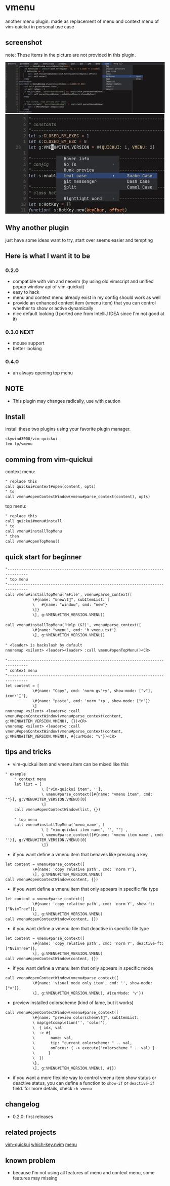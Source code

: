 # vmenu
another menu plugin. made as replacement of menu and context menu of vim-quickui in personal use
case

## screenshot
note: These items in the picture are not provided in this plugin.

![top-menu](./screenshot/top-menu.png)
![context-menu](./screenshot/context-menu.png)

## Why another plugin
just have some ideas want to try, start over seems easier and tempting

## Here is what I want it to be
### 0.2.0
* compatible with vim and neovim (by using old vimscript and unified popup window api of vim-quickui)
* easy to hack
* menu and context menu already exist in my config should work as well
* provide an enhanced context item (vmenu item) that you can control whether to show or active dynamically
* nice default looking (I ported one from IntelliJ IDEA since I'm not good at it)
### 0.3.0 NEXT
* mouse support
* better looking

### 0.4.0
* an always opening top menu

## NOTE
* This plugin may changes radically, use with caution

## Install
install these two plugins using your favorite plugin manager.
```
skywind3000/vim-quickui
leo-fp/vmenu

```
## comming from vim-quickui
context menu:
```vimscript
" replace this
call quickui#context#open(content, opts)
" to
call vmenu#openContextWindow(vmenu#parse_context(content), opts)

```
top menu:
```vimscript
" replace this
call quickui#menu#install
" to
call vmenu#installTopMenu
" then
call vmenu#openTopMenu()

```

## quick start for beginner
```vimscript
"-------------------------------------------------------------------------------
" top menu
"-------------------------------------------------------------------------------
call vmenu#installTopMenu('&File', vmenu#parse_context([
            \#{name: "&new\t", subItemList: [
            \   #{name: "window", cmd: "new"}
            \]}
            \], g:VMENU#ITEM_VERSION.VMENU))

call vmenu#installTopMenu('Help (&?)', vmenu#parse_context([
            \#{name: "vmenu", cmd: 'h vmenu.txt'}
            \], g:VMENU#ITEM_VERSION.VMENU))

" <leader> is backslash by default
nnoremap <silent> <leader><leader> :call vmenu#openTopMenu()<CR>

"-------------------------------------------------------------------------------
" context menu
"-------------------------------------------------------------------------------
let content = [
            \#{name: "Copy", cmd: 'norm gv"+y', show-mode: ["v"], icon:'󰆏'},
            \#{name: "paste", cmd: 'norm "+p', show-mode: ["n"]}
            \]
nnoremap <silent> <leader>q :call vmenu#openContextWindow(vmenu#parse_context(content, g:VMENU#ITEM_VERSION.VMENU), {})<CR>
vnoremap <silent> <leader>q :call vmenu#openContextWindow(vmenu#parse_context(content, g:VMENU#ITEM_VERSION.VMENU), #{curMode: "v"})<CR>

```

## tips and tricks
* vim-quickui item and vmenu item can be mixed like this
```vimscript
" example
    " context menu
    let list = [
                \ ["vim-quickui item", ''],
                \ vmenu#parse_context([#{name: "vmenu item", cmd: ""}], g:VMENU#ITEM_VERSION.VMENU)[0]
                \]
    call vmenu#openContextWindow(list, {})

    " top menu
    call vmenu#installTopMenu('menu_name', [
                \ [ "vim-quickui item name", '', ""] ,
                \ vmenu#parse_context([#{name: 'vmenu item name', cmd: ''}], g:VMENU#ITEM_VERSION.VMENU)[0]
                \])
```

* if you want define a vmenu item that behaves like pressing a key
```vimscript
let content = vmenu#parse_context([
            \#{name: 'copy relative path', cmd: 'norm Y'},
            \], g:VMENU#ITEM_VERSION.VMENU)
call vmenu#openContextWindow(content, {})

```
* if you want define a vmenu item that only appears in specific file type
```vimscript
let content = vmenu#parse_context([
            \#{name: 'copy relative path', cmd: 'norm Y', show-ft: ["NvimTree"]},
            \], g:VMENU#ITEM_VERSION.VMENU)
call vmenu#openContextWindow(content, {})

```
* if you want define a vmenu item that deactive in specific file type
```vimscript
let content = vmenu#parse_context([
            \#{name: 'copy relative path', cmd: 'norm Y', deactive-ft: ["NvimTree"]},
            \], g:VMENU#ITEM_VERSION.VMENU)
call vmenu#openContextWindow(content, {})

```

* if you want define a vmenu item that only appears in specific mode
```vimscript
call vmenu#openContextWindow(vmenu#parse_context([
            \#{name: 'visual mode only item', cmd: '', show-mode: ["v"]},
            \], g:VMENU#ITEM_VERSION.VMENU), #{curMode: 'v'})

```

* preview installed colorscheme (kind of lame, but it works)
```vimscript
call vmenu#openContextWindow(vmenu#parse_context([
            \#{name: "preview colorscheme\t", subItemList:
            \ map(getcompletion('', 'color'),
            \  { idx, val
            \  -> #{
            \       name: val,
            \       tip: "current colorscheme: " .. val,
            \       onFocus: { -> execute("colorscheme " .. val) }
            \      }
            \  })
            \},
            \], g:VMENU#ITEM_VERSION.VMENU), #{})
```

* if you want a more flexible way to control vmenu item show status or deactive status, you can
define a function to `show-if` or `deactive-if` field. for more details, check `:h vmenu`

## changelog
* 0.2.0: first releases

## related projects
[vim-quickui](https://github.com/skywind3000/vim-quickui)
[which-key.nvim](https://github.com/folke/which-key.nvim)
[menu](https://github.com/nvzone/menu)

## known problem
* because I'm not using all features of menu and context menu, some features may missing
